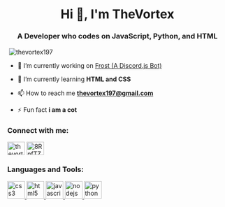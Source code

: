 <h1 align="center">Hi 👋, I'm TheVortex</h1>
<h3 align="center">A Developer who codes on JavaScript, Python, and HTML</h3>

<p>&nbsp;<img align="center" src="https://github-readme-stats.vercel.app/api?username=thevortex197&show_icons=true&locale=en" alt="thevortex197" /></p>

- 🔭 I’m currently working on [Frost (A Discord.js Bot)](https://github.com/Frost-Development-Network/frost-bot)

- 🌱 I’m currently learning **HTML and CSS**

- 📫 How to reach me **thevortex197@gmail.com**

- ⚡ Fun fact **i am a cot**

<h3 align="left">Connect with me:</h3>
<p align="left">
<a href="https://www.youtube.com/c/thevortex" target="blank"><img align="center" src="https://cdn.jsdelivr.net/npm/simple-icons@3.0.1/icons/youtube.svg" alt="thevortex" height="30" width="40" /></a>
<a href="https://discord.gg/8RnfTZy" target="blank"><img align="center" src="https://cdn.jsdelivr.net/npm/simple-icons@3.0.1/icons/discord.svg" alt="8RnfTZy" height="30" width="40" /></a>
</p>

<h3 align="left">Languages and Tools:</h3>
<p align="left"> <a href="https://www.w3schools.com/css/" target="_blank"> <img src="https://devicons.github.io/devicon/devicon.git/icons/css3/css3-original-wordmark.svg" alt="css3" width="40" height="40"/> </a> <a href="https://www.w3.org/html/" target="_blank"> <img src="https://devicons.github.io/devicon/devicon.git/icons/html5/html5-original-wordmark.svg" alt="html5" width="40" height="40"/> </a> <a href="https://developer.mozilla.org/en-US/docs/Web/JavaScript" target="_blank"> <img src="https://devicons.github.io/devicon/devicon.git/icons/javascript/javascript-original.svg" alt="javascript" width="40" height="40"/> </a> <a href="https://nodejs.org" target="_blank"> <img src="https://devicons.github.io/devicon/devicon.git/icons/nodejs/nodejs-original-wordmark.svg" alt="nodejs" width="40" height="40"/> </a> <a href="https://www.python.org" target="_blank"> <img src="https://devicons.github.io/devicon/devicon.git/icons/python/python-original.svg" alt="python" width="40" height="40"/> </a> </p>

